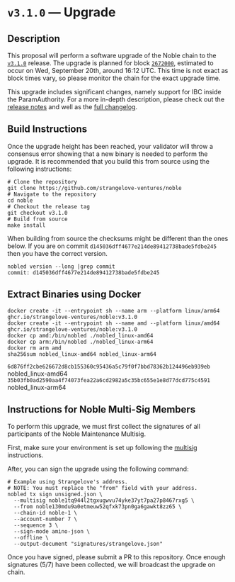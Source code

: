 # `v3.1.0` — Upgrade

## Description

This proposal will perform a software upgrade of the Noble chain to the [`v3.1.0`](https://github.com/strangelove-ventures/noble/releases/tag/v3.1.0) release. The upgrade is planned for block [`2672000`](https://www.mintscan.io/noble/blocks/2672000), estimated to occur on Wed, September 20th, around 16:12 UTC. This time is not exact as block times vary, so please monitor the chain for the exact upgrade time.

This upgrade includes significant changes, namely support for IBC inside the ParamAuthority. For a more in-depth description, please check out the [release notes](https://github.com/strangelove-ventures/noble/releases/tag/v3.1.0) and well as the [full changelog](https://github.com/strangelove-ventures/noble/compare/v2.0.0...v3.1.0).

## Build Instructions

Once the upgrade height has been reached, your validator will throw a consensus error showing that a new binary is needed to perform the upgrade. It is recommended that you build this from source using the following instructions:

```shell
# Clone the repository
git clone https://github.com/strangelove-ventures/noble
# Navigate to the repository
cd noble
# Checkout the release tag
git checkout v3.1.0
# Build from source
make install
```

When building from source the checksums might be different than the ones below. If you are on commit `d145036dff4677e214de89412738bade5fdbe245` then you have the correct version.

```shell
nobled version --long |grep commit
commit: d145036dff4677e214de89412738bade5fdbe245
```

## Extract Binaries using Docker

```shell
docker create -it --entrypoint sh --name arm --platform linux/arm64 ghcr.io/strangelove-ventures/noble:v3.1.0
docker create -it --entrypoint sh --name amd --platform linux/amd64 ghcr.io/strangelove-ventures/noble:v3.1.0
docker cp amd:/bin/nobled ./nobled_linux-amd64
docker cp arm:/bin/nobled ./nobled_linux-arm64
docker rm arm amd
sha256sum nobled_linux-amd64 nobled_linux-arm64
```

`6d876ff2cbe626672d8cb155360c95436a5c79f0f7bbd78362b124496eb939eb`  nobled_linux-amd64
`35b03fb0ad2590aa4f74073fea22a6cd2982a5c35bc655e1e8d77dcd775c4591`  nobled_linux-arm64

## Instructions for Noble Multi-Sig Members

To perform this upgrade, we must first collect the signatures of all participants of the Noble Maintenance Multisig.

First, make sure your environment is set up following the [multisig](https://github.com/strangelove-ventures/noble-networks/tree/main/mainnet/noble-1/multi-sig) instructions.

After, you can sign the upgrade using the following command:

```shell
# Example using Strangelove's address.
# NOTE: You must replace the "from" field with your address.
nobled tx sign unsigned.json \
  --multisig noble1tq944l2tgxugwvu74yke37yt7pa27p8467rxg5 \
  --from noble130mdu9a0etmeuw52qfxk73pn0ga6gawkt8zz65 \
  --chain-id noble-1 \
  --account-number 7 \
  --sequence 3 \
  --sign-mode amino-json \
  --offline \
  --output-document "signatures/strangelove.json"
```

Once you have signed, please submit a PR to this repository. Once enough signatures (5/7) have been collected, we will broadcast the upgrade on chain.
